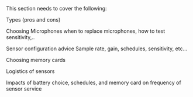 This section needs to cover the following:

Types (pros and cons)

Choosing Microphones 
when to replace microphones, how to test sensitivity,..

Sensor configuration advice
Sample rate, gain, schedules, sensitivity, etc…

Choosing memory cards

Logistics of sensors

Impacts of battery choice, schedules, and memory card on frequency of sensor service
